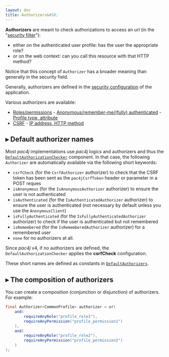 ```yaml
---
layout: doc
title: Authorizers&#58;
---
```


**Authorizers** are meant to check authorizations to access an url (in the "[security filter](how-to-implement-pac4j-for-a-new-framework.html#a-secure-an-url)"):

* either on the authenticated user profile: has the user the appropriate role?
* or on the web context: can you call this resource with that HTTP method?

Notice that this concept of <code>Authorizer</code> has a broader meaning than generally in the security field.

Generally, authorizers are defined in the [security configuration](config.html) of the application.

Various authorizers are available:

- [Roles/permissions](authorizers/profile-authorizers.html#roles--permissions) - [Anonymous/remember-me/(fully) authenticated](authorizers/profile-authorizers.html#authentication-levels) - [Profile type, attribute](authorizers/profile-authorizers.html#others)
- [CSRF](authorizers/web-authorizers.html#csrf) - [IP address, HTTP method](authorizers/web-authorizers.html#others)


## &#9656; Default authorizer names

Most *pac4j* implementations use *pac4j* logics and authorizers and thus the [`DefaultAuthorizationChecker`](https://github.com/pac4j/pac4j/blob/master/pac4j-core/src/main/java/org/pac4j/core/authorization/checker/DefaultAuthorizationChecker.java) component. In that case, the following `Authorizer` are automatically available via the following short keywords:

- `csrfCheck` (for the `CsrfAuthorizer` authorizer) to check that the CSRF token has been sent as the `pac4jCsrfToken` header or parameter in a POST reques
- `isAnonymous` (for the `IsAnonymousAuthorizer` authorizer) to ensure the user is not authenticated
- `isAuthenticated` (for the `IsAuthenticatedAuthorizer` authorizer) to ensure the user is authenticated (not necessary by default unless you use the `AnonymousClient`)
- `isFullyAuthenticated` (for the `IsFullyAuthenticatedAuthorizer` authorizer) to check if the user is authenticated but not remembered
- `isRemembered` (for the `IsRememberedAuthorizer` authorizer) for a remembered user
- `none` for no authorizers at all.

<div class="warning"><i class="fa fa-exclamation-triangle fa-2x" aria-hidden="true"></i> Since <i>pac4j</i> v4, if no authorizers are defined, the <code>DefaultAuthorizationChecker</code> applies the <b>csrfCheck</b> configuration.</div>

These short names are defined as constants in [`DefaultAuthorizers`](https://github.com/pac4j/pac4j/blob/master/pac4j-core/src/main/java/org/pac4j/core/authorization/authorizer/DefaultAuthorizers.java).

## &#9656; The composition of authorizers

You can create a composition (conjunction or disjunction) of authorizers.
For example:

```java
final Authorizer<CommonProfile> authorizer = or(
    and(
        requireAnyRole("profile_role1"),
        requireAnyPermission("profile_permission1")
    ),
    and(
        requireAnyRole("profile_role2"),
        requireAnyPermission("profile_permission2")
    )
);
```

